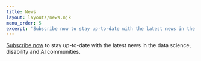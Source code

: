 ```yaml
---
title: News
layout: layouts/news.njk
menu_order: 5
excerpt: "Subscribe now to stay up-to-date with the latest news in the data science, disability and AI communities."
---
```

[Subscribe now](https://forms.gle/WuCk59iQtiRX3sLC7) to stay up-to-date with the latest news in the data science, disability and AI communities.
